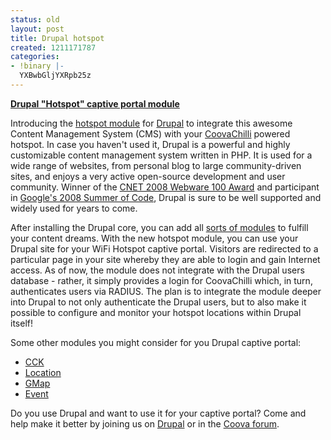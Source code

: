 ```yaml
---
status: old
layout: post
title: Drupal hotspot
created: 1211171787
categories:
- !binary |-
  YXBwbGljYXRpb25z
---
```

<strong><a href="http://drupal.org/project/Hotspot">Drupal "Hotspot" captive portal module</a></strong>

Introducing the <a href="http://drupal.org/project/Hotspot">hotspot module</a> for <a href="http://drupal.org/">Drupal</a> to integrate this awesome Content Management System (CMS) with your <a href="/CoovaChilli">CoovaChilli</a> powered hotspot. In case you haven't used it, Drupal is a powerful and highly customizable content management system written in PHP. It is used for a wide range of websites, from personal blog to large community-driven sites, and enjoys a very active open-source development and user community. Winner of the <a href="http://drupal.org/Drupal-wins-2008-webware-100-award">CNET 2008 Webware 100 Award</a> and participant in <a href="http://drupal.org/node/249455">Google's 2008 Summer of Code</a>, Drupal is sure to be well supported and widely used for years to come.

After installing the Drupal core, you can add all <a href="http://drupal.org/project/Modules">sorts of modules</a> to fulfill your content dreams. With the new hotspot module, you can use your Drupal site for your WiFi Hotspot captive portal. Visitors are redirected to a particular page in your site whereby they are able to login and gain Internet access. As of now, the module does not integrate with the Drupal users database - rather, it simply provides a login for CoovaChilli which, in turn, authenticates users via RADIUS. The plan is to integrate the module deeper into Drupal to not only authenticate the Drupal users, but to also make it possible to configure and monitor your hotspot locations within Drupal itself!

Some other modules you might consider for you Drupal captive portal:
<ul>
	<li><a href="http://drupal.org/project/cck">CCK</a></li>
	<li><a href="http://drupal.org/project/Location">Location</a></li>
	<li><a href="http://drupal.org/project/GMap">GMap</a></li>
	<li><a href="http://drupal.org/project/Event">Event</a></li>
</ul>
Do you use Drupal and want to use it for your captive portal? Come and help make it better by joining us on <a href="http://drupal.org/project/Hotspot">Drupal</a> or in the <a href="/forum/">Coova forum</a>.
